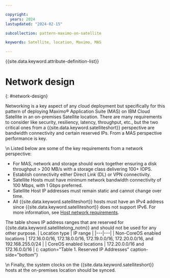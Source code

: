 ```yaml
---

copyright:
  years: 2024
lastupdated: "2024-02-15"

subcollection: pattern-maximo-on-satellite

keywords: Satellite, location, Maximo, MAS

---
```


{{site.data.keyword.attribute-definition-list}}

# Network design
{: #network-design}

Networking is a key aspect of any cloud deployment but specifically for this pattern of deploying Maximo® Application Suite (MAS) on IBM Cloud Satellite in an on-premises Satellite location. There are many requirements to consider like security, resiliency, latency, throughput, etc., but the two critical ones from a {{site.data.keyword.satelliteshort}} perspective are bandwidth connectivity and certain reserved IPs. From a MAS perspective performance is key.

\n  Listed below are some of the key requirements from a network perspective:

- For MAS, network and storage should work together ensuring a disk throughput > 200 MB/s with a storage class delivering 100+ IOPS.
- Establish connectivity either Direct Link (DL) or VPN connectivity.
- Satellite Hosts must have minimum network bandwidth connectivity of 100 Mbps, with 1 Gbps preferred.
- Satellite Host IP addresses must remain static and cannot change over time.
- All {{site.data.keyword.satelliteshort}} hosts must have an IPv4 address since {{site.data.keyword.satelliteshort}} does not support IPv6. For more information, see [Host network requirements](/docs/satellite?topic=satellite-reqs-host-network).


The table shows IP address ranges that are reserved for {{site.data.keyword.satellitelong_notm}} and should not be used for any other purpose.
| Location type | IP range |
|---|---|
| Non-CoreOS enabled locations | 172.16.0.0/16, 172.18.0.0/16, 172.19.0.0/16, 172.20.0.0/16, and 192.168.255.0/24 |
| CoreOS enabled locations | 172.20.0.0/16 and 172.16.0.0/16 |
{: caption="Table 1. Reserved IP Addresses" caption-side="bottom"}

\n  Finally, the system clocks on the {{site.data.keyword.satelliteshort}} hosts at the on-premises location should be synced.
